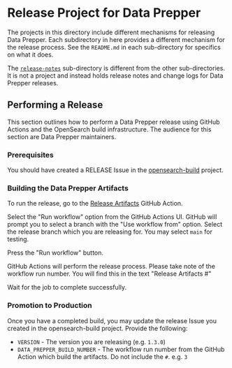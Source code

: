 # Release Project for Data Prepper

The projects in this directory include different mechanisms for releasing Data Prepper. Each subdirectory in here provides a different
mechanism for the release process. See the `README.md` in each sub-directory for specifics on what it does.

The [`release-notes`](release-notes) sub-directory is different from the other sub-directories.
It is not a project and instead holds release notes and change logs for Data Prepper releases.

## Performing a Release

This section outlines how to perform a Data Prepper release using GitHub Actions and the OpenSearch build infrastructure.
The audience for this section are Data Prepper maintainers.

### Prerequisites

You should have created a RELEASE Issue in the [opensearch-build](https://github.com/opensearch-project/opensearch-build) project.

### Building the Data Prepper Artifacts

To run the release, go to the [Release Artifacts](https://github.com/opensearch-project/data-prepper/actions/workflows/release.yml)
GitHub Action.

Select the "Run workflow" option from the GitHub Actions UI. GitHub will prompt you to select a branch with the "Use workflow from" option. Select
the release branch which you are releasing for. You may select `main` for testing.

Press the "Run workflow" button.

GitHub Actions will perform the release process. Please take note of the workflow run number. You will find this in the text "Release Artifacts #<worflow run number>"

Wait for the job to complete successfully.

### Promotion to Production

Once you have a completed build, you may update the release Issue you created in the opensearch-build project. Provide the following:

* `VERSION` - The version you are releasing (e.g. `1.3.0`)
* `DATA_PREPPER_BUILD_NUMBER` - The workflow run number from the GitHub Action which build the artifacts. Do not include the `#`. e.g. `3`
